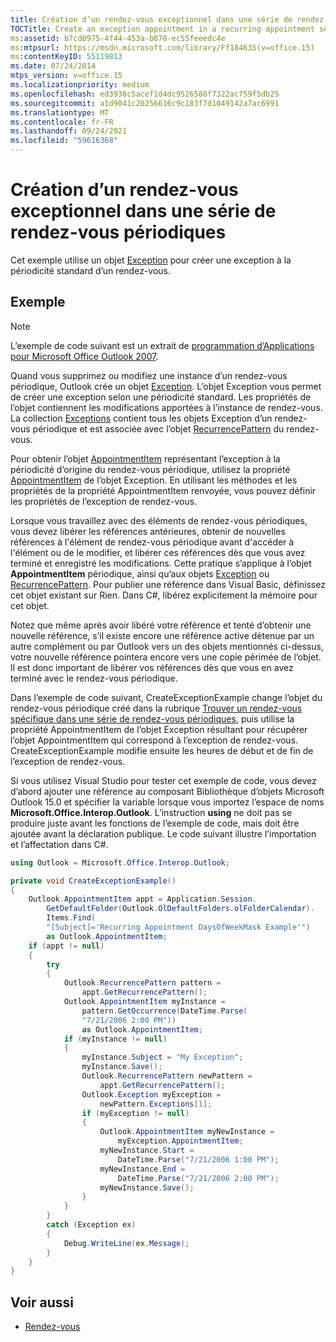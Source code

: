 ```yaml
---
title: Création d’un rendez-vous exceptionnel dans une série de rendez-vous périodiques
TOCTitle: Create an exception appointment in a recurring appointment series
ms:assetid: b7cd0975-4f44-453a-b878-ec55feeedc4e
ms:mtpsurl: https://msdn.microsoft.com/library/Ff184635(v=office.15)
ms:contentKeyID: 55119813
ms.date: 07/24/2014
mtps_version: v=office.15
ms.localizationpriority: medium
ms.openlocfilehash: ed3936c5acef1d4dc9526588f7322ac759f5db25
ms.sourcegitcommit: a1d9041c20256616c9c183f7d1049142a7ac6991
ms.translationtype: MT
ms.contentlocale: fr-FR
ms.lasthandoff: 09/24/2021
ms.locfileid: "59616368"
---
```

# <a name="create-an-exception-appointment-in-a-recurring-appointment-series"></a>Création d’un rendez-vous exceptionnel dans une série de rendez-vous périodiques

Cet exemple utilise un objet [Exception](https://msdn.microsoft.com/library/bb610440\(v=office.15\)) pour créer une exception à la périodicité standard d’un rendez-vous.

## <a name="example"></a>Exemple

> [!NOTE] 
> L’exemple de code suivant est un extrait de [programmation d’Applications pour Microsoft Office Outlook 2007](https://www.amazon.com/gp/product/0735622493?ie=UTF8&tag=msmsdn-20&linkCode=as2&camp=1789&creative=9325&creativeASIN=0735622493).

Quand vous supprimez ou modifiez une instance d’un rendez-vous périodique, Outlook crée un objet [Exception](https://msdn.microsoft.com/library/bb610440\(v=office.15\)). L’objet Exception vous permet de créer une exception selon une périodicité standard. Les propriétés de l’objet contiennent les modifications apportées à l’instance de rendez-vous. La collection [Exceptions](https://msdn.microsoft.com/library/bb647601\(v=office.15\)) contient tous les objets Exception d’un rendez-vous périodique et est associée avec l’objet [RecurrencePattern](https://msdn.microsoft.com/library/bb608903\(v=office.15\)) du rendez-vous.

Pour obtenir l’objet [AppointmentItem](https://msdn.microsoft.com/library/bb645611\(v=office.15\)) représentant l’exception à la périodicité d’origine du rendez-vous périodique, utilisez la propriété [AppointmentItem](https://msdn.microsoft.com/library/bb645648\(v=office.15\)) de l’objet Exception. En utilisant les méthodes et les propriétés de la propriété AppointmentItem renvoyée, vous pouvez définir les propriétés de l’exception de rendez-vous.

Lorsque vous travaillez avec des éléments de rendez-vous périodiques, vous devez libérer les références antérieures, obtenir de nouvelles références à l'élément de rendez-vous périodique avant d'accéder à l'élément ou de le modifier, et libérer ces références dès que vous avez terminé et enregistré les modifications. Cette pratique s’applique à l’objet **AppointmentItem** périodique, ainsi qu’aux objets [Exception](https://msdn.microsoft.com/library/bb610440\(v=office.15\)) ou [RecurrencePattern](https://msdn.microsoft.com/library/bb608903\(v=office.15\)). Pour publier une référence dans Visual Basic, définissez cet objet existant sur Rien. Dans C\#, libérez explicitement la mémoire pour cet objet.

Notez que même après avoir libéré votre référence et tenté d’obtenir une nouvelle référence, s’il existe encore une référence active détenue par un autre complément ou par Outlook vers un des objets mentionnés ci-dessus, votre nouvelle référence pointera encore vers une copie périmée de l’objet. Il est donc important de libérer vos références dès que vous en avez terminé avec le rendez-vous périodique.

Dans l’exemple de code suivant, CreateExceptionExample change l’objet du rendez-vous périodique créé dans la rubrique [Trouver un rendez-vous spécifique dans une série de rendez-vous périodiques](how-to-find-a-specific-appointment-in-a-recurring-appointment-series.md), puis utilise la propriété AppointmentItem de l’objet Exception résultant pour récupérer l’objet AppointmentItem qui correspond à l’exception de rendez-vous. CreateExceptionExample modifie ensuite les heures de début et de fin de l’exception de rendez-vous.

Si vous utilisez Visual Studio pour tester cet exemple de code, vous devez d’abord ajouter une référence au composant Bibliothèque d’objets Microsoft Outlook 15.0 et spécifier la variable lorsque vous importez l’espace de noms **Microsoft.Office.Interop.Outlook**. L’instruction **using** ne doit pas se produire juste avant les fonctions de l’exemple de code, mais doit être ajoutée avant la déclaration publique. Le code suivant illustre l’importation et l’affectation dans C\#.

```csharp
using Outlook = Microsoft.Office.Interop.Outlook;
```

```csharp
private void CreateExceptionExample()
{
    Outlook.AppointmentItem appt = Application.Session.
        GetDefaultFolder(Outlook.OlDefaultFolders.olFolderCalendar).
        Items.Find(
        "[Subject]='Recurring Appointment DaysOfWeekMask Example'")
        as Outlook.AppointmentItem;
    if (appt != null)
    {
        try
        {
            Outlook.RecurrencePattern pattern =
                appt.GetRecurrencePattern();
            Outlook.AppointmentItem myInstance =
                pattern.GetOccurrence(DateTime.Parse(
                "7/21/2006 2:00 PM"))
                as Outlook.AppointmentItem;
            if (myInstance != null)
            {
                myInstance.Subject = "My Exception";
                myInstance.Save();
                Outlook.RecurrencePattern newPattern =
                    appt.GetRecurrencePattern();
                Outlook.Exception myException =
                    newPattern.Exceptions[1];
                if (myException != null)
                {
                    Outlook.AppointmentItem myNewInstance =
                        myException.AppointmentItem;
                    myNewInstance.Start =
                        DateTime.Parse("7/21/2006 1:00 PM");
                    myNewInstance.End =
                        DateTime.Parse("7/21/2006 2:00 PM");
                    myNewInstance.Save();
                }
            }
        }
        catch (Exception ex)
        {
            Debug.WriteLine(ex.Message);
        }
    }
}
```

## <a name="see-also"></a>Voir aussi

- [Rendez-vous](appointments.md)

